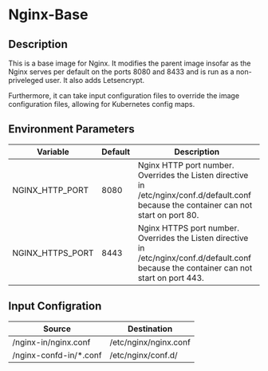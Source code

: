 # Nginx-Base

## Description

This is a base image for Nginx. It modifies the parent image insofar as the
Nginx serves per default on the ports 8080 and 8433 and is run as a 
non-priveleged user. It also adds Letsencrypt.

Furthermore,
it can take input configuration files to override the image configuration
files, allowing for Kubernetes config maps.

## Environment Parameters

| Variable | Default | Description |
| ------------- | ------------- | ----- |
| NGINX_HTTP_PORT | 8080 | Nginx HTTP port number. Overrides the Listen directive in /etc/nginx/conf.d/default.conf because the container can not start on port 80. |
| NGINX_HTTPS_PORT | 8443 | Nginx HTTPS port number. Overrides the Listen directive in /etc/nginx/conf.d/default.conf because the container can not start on port 443. |


## Input Configration

| Source | Destination |
| ------------- | ------------- |
| /nginx-in/nginx.conf | /etc/nginx/nginx.conf |
| /nginx-confd-in/*.conf | /etc/nginx/conf.d/ |
